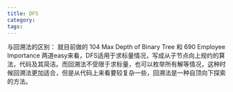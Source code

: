 ```yaml
---
title: DFS
category:
tags:
---
```


与回溯法的区别：
就目前做的 104 Max Depth of Binary Tree 和 690 Employee Importance 两道easy来看，DFS适用于求标量情况，写成从子节点向上规约的算法，代码及其简洁。而回溯法不受限于求标量，也可以枚举所有解等情况，这种时候回溯法更加适合，但是从代码上来看要较复杂一些，回溯法是一种自顶向下探索的方法。
